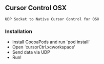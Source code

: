 ## Cursor Control OSX

    UDP Socket to Native Cursor Control for OSX

### Installation

- Install CocoaPods and run 'pod install'
- Open 'cursorCtrl.xcworkspace'
- Send data via UDP
- Run!
